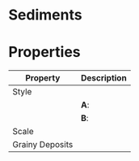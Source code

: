 # Sediments


# Properties


| Property | Description| 
| -------- | -----------|
| Style |  |
| | **A**: <desc> |
| | **B**: <desc> |
| Scale |  |
| Grainy Deposits |  |





